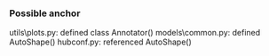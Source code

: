 ### Possible anchor

utils\plots.py: defined class Annotator()
models\common.py: defined AutoShape()
hubconf.py: referenced AutoShape()
